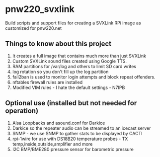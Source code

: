 # pnw220_svxlink
Build scripts and support files for creating a SVXLink RPi image as customized for pnw220.net

## Things to know about this project
1. It creates a full image that contains much more than just SVXLink
2. Custom SVXLink sound files created using Google TTS.
3. RAM partitions for /var/log and others to limit SD card writes
4. log rotation so you don't fill up the log partition
5. fail2ban is used to monitor login attempts and block repeat offenders.
6. nftables firewall rules are installed
7. Modified VIM rules - I hate the default settings - N7IPB


## Optional use (installed but not needed for operation)
1. Alsa Loopbacks and asound.conf for Darkice
2. Darkice so the repeater audio can be streamed to an icecast server
3. SNMP - we use SNMP to gather stats to be displayed by CACTI
4. rpi-1wire for use with DS18B20 temperature probes - TX temp,inside,outside,amplifier and more
5. I2C BMP/BME280 pressure sensor for barometric pressure
